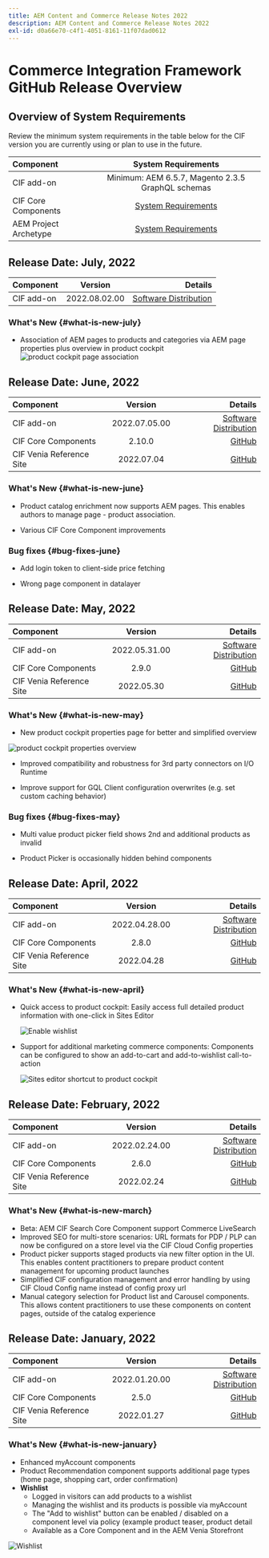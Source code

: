 ```yaml
---
title: AEM Content and Commerce Release Notes 2022
description: AEM Content and Commerce Release Notes 2022
exl-id: d0a66e70-c4f1-4051-8161-11f07dad0612
---
```

# Commerce Integration Framework GitHub Release Overview

## Overview of System Requirements

Review the minimum system requirements in the table below for the CIF version you are currently using or plan to use in the future.

|Component| System Requirements|
|:-------|:-----:|
|CIF add-on |Minimum: AEM 6.5.7, Magento 2.3.5 GraphQL schemas|
|CIF Core Components |[System Requirements](https://github.com/adobe/aem-core-cif-components/blob/master/VERSIONS.md)|
|AEM Project Archetype |[System Requirements](https://github.com/adobe/aem-project-archetype/blob/master/VERSIONS.md)|

## Release Date: July, 2022

|Component| Version| Details|
|:-------|:-----:|---------------------:|
|CIF add-on | 2022.08.02.00|[Software Distribution](https://experience.adobe.com/#/downloads/content/software-distribution/en/aem.html?package=%2Fcontent%2Fsoftware-distribution%2Fen%2Fdetails.html%2Fcontent%2Fdam%2Faem%2Fpublic%2Faem-commerce-addon-65-2022.08.02.00.zip)|

### What's New {#what-is-new-july}

* Association of AEM pages to products and categories via AEM page properties plus overview in product cockpit
 ![product cockpit page association](/help/assets/CIF/product_cockpit_page_association.png)

## Release Date: June, 2022

|Component| Version| Details|
|:-------|:-----:|---------------------:|
|CIF add-on | 2022.07.05.00|[Software Distribution](https://experience.adobe.com/#/downloads/content/software-distribution/en/aem.html?package=%2Fcontent%2Fsoftware-distribution%2Fen%2Fdetails.html%2Fcontent%2Fdam%2Faem%2Fpublic%2Faem-commerce-addon-65-2022.07.05.00.zip)|
|CIF Core Components |2.10.0|[GitHub](https://github.com/adobe/aem-core-cif-components/releases/tag/core-cif-components-reactor-2.10.0)|
|CIF Venia Reference Site| 2022.07.04|[GitHub](https://github.com/adobe/aem-cif-guides-venia/releases/tag/venia-2022.07.04)|

### What's New {#what-is-new-june}

* Product catalog enrichment now supports AEM pages. This enables authors to manage page - product association.

* Various CIF Core Component improvements

### Bug fixes {#bug-fixes-june}

* Add login token to client-side price fetching

* Wrong page component in datalayer

## Release Date: May, 2022

|Component| Version| Details|
|:-------|:-----:|---------------------:|
|CIF add-on | 2022.05.31.00|[Software Distribution](https://experience.adobe.com/#/downloads/content/software-distribution/en/aem.html?package=%2Fcontent%2Fsoftware-distribution%2Fen%2Fdetails.html%2Fcontent%2Fdam%2Faem%2Fpublic%2Faem-commerce-addon-65-2022.05.31.00.zip)|
|CIF Core Components |2.9.0|[GitHub](https://github.com/adobe/aem-core-cif-components/releases/tag/core-cif-components-reactor-2.9.0)|
|CIF Venia Reference Site| 2022.05.30|[GitHub](https://github.com/adobe/aem-cif-guides-venia/releases/tag/venia-2022.05.30)|

### What's New {#what-is-new-may}

* New product cockpit properties page for better and simplified overview

 ![product cockpit properties overview](/help/assets/CIF/product_cockpit_properties_overview.png)

* Improved compatibility and robustness for 3rd party connectors on I/O Runtime

* Improve support for GQL Client configuration overwrites (e.g. set custom caching behavior)

### Bug fixes {#bug-fixes-may}

* Multi value product picker field shows 2nd and additional products as invalid

* Product Picker is occasionally hidden behind components

## Release Date: April, 2022

|Component| Version| Details|
|:-------|:-----:|---------------------:|
|CIF add-on | 2022.04.28.00|[Software Distribution](https://experience.adobe.com/#/downloads/content/software-distribution/en/aem.html?package=%2Fcontent%2Fsoftware-distribution%2Fen%2Fdetails.html%2Fcontent%2Fdam%2Faem%2Fpublic%2Faem-commerce-addon-65-2022.04.28.00.zip)|
|CIF Core Components |2.8.0|[GitHub](https://github.com/adobe/aem-core-cif-components/releases/tag/core-cif-components-reactor-2.8.0)|
|CIF Venia Reference Site| 2022.04.28|[GitHub](https://github.com/adobe/aem-cif-guides-venia/releases/tag/venia-2022.04.28)|

### What's New {#what-is-new-april}

* Quick access to product cockpit: Easily access full detailed product information with one-click in Sites Editor

    ![Enable wishlist](/help/assets/CIF/enable-wishlist.png)

* Support for additional marketing commerce components:  Components can be configured to show an add-to-cart and add-to-wishlist call-to-action

    ![Sites editor shortcut to product cockpit](/help/assets/CIF/sites-editor-shortcut-to-cockpit.png)

## Release Date: February, 2022

|Component| Version| Details|
|:-------|:-----:|---------------------:|
|CIF add-on | 2022.02.24.00|[Software Distribution](https://experience.adobe.com/#/downloads/content/software-distribution/en/aem.html?package=%2Fcontent%2Fsoftware-distribution%2Fen%2Fdetails.html%2Fcontent%2Fdam%2Faem%2Fpublic%2Faem-commerce-addon-65-2022.02.24.00.zip)|
|CIF Core Components |2.6.0|[GitHub](https://github.com/adobe/aem-core-cif-components/releases/tag/core-cif-components-reactor-2.6.0)|
|CIF Venia Reference Site| 2022.02.24|[GitHub](https://github.com/adobe/aem-cif-guides-venia/releases/tag/venia-2022.02.24)|

### What's New {#what-is-new-march}

* Beta: AEM CIF Search Core Component support Commerce LiveSearch
* Improved SEO for multi-store scenarios: URL formats for PDP / PLP can now be configured on a store level via the CIF Cloud Config properties
* Product picker supports staged products via new filter option in the UI.  This enables content practitioners to prepare product content management for upcoming product launches
* Simplified CIF configuration management and error handling by using CIF Cloud Config name instead of config proxy url
* Manual category selection for Product list and Carousel components. This allows content practitioners to use these components on content pages, outside of the catalog experience

## Release Date: January, 2022

|Component| Version| Details|
|:-------|:-----:|---------------------:|
|CIF add-on | 2022.01.20.00|[Software Distribution](https://experience.adobe.com/#/downloads/content/software-distribution/en/aem.html?package=%2Fcontent%2Fsoftware-distribution%2Fen%2Fdetails.html%2Fcontent%2Fdam%2Faem%2Fpublic%2Faem-commerce-addon-65-2022.01.20.00.zip)|
|CIF Core Components |2.5.0|[GitHub](https://github.com/adobe/aem-core-cif-components/releases/tag/core-cif-components-reactor-2.5.0)|
|CIF Venia Reference Site| 2022.01.27|[GitHub](https://github.com/adobe/aem-cif-guides-venia/releases/tag/venia-2022.01.27)|

### What's New {#what-is-new-january}

* Enhanced myAccount components
* Product Recommendation component supports additional page types (home page, shopping cart, order confirmation)
* **Wishlist**
  * Logged in visitors can add products to a wishlist
  * Managing the wishlist and its products is possible via myAccount
  * The "Add to wishlist" button can be enabled / disabled on a component level via policy (example product teaser, product detail
  * Available as a Core Component and in the AEM Venia Storefront

![Wishlist](/help/assets/CIF/wishlist.png)
